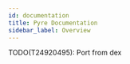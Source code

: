 ```yaml
---
id: documentation
title: Pyre Documentation
sidebar_label: Overview
---
```


TODO(T24920495): Port from dex
